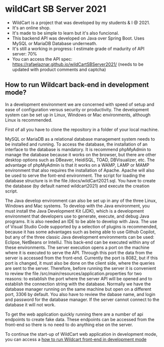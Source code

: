 # wildCart SB Server 2021

* WildCart is a project that was developed by my students & I @ 2021.
* It's an online shop.
* It's made to be simple to learn but it's also funcional.
* This backend API was developed on Java over Spring Boot. Uses MySQL or MariaDB Database underneath.
* It's still a working in progress: I estimate grade of madurity of API server: 70%
* You can access the API spec: https://rafaelaznar.github.io/wildCartSBServer2021/  (needs to be updated with product comments and captcha)

## How to run Wildcart back-end in development mode?

In a development environment we are concerned with speed of setup and ease of configuration versus security or productivity. The development system can be set up in Linux, Windows or Mac environments, although Linux is recommended.

First of all you have to clone the repository in a folder of your local machine.

MySQL or MariaDB as a relational database management system needs to be installed and running. To access the database, the installation of an interface to the database is mandatory. It is recommend phpMyAdmin to manage the database because it works on the browser, but there are other desktop options such as DBeaver, HeidiSQL, TOAD, DBVisualizer, etc. The advantage of phpMyAdmin is that it works on a WAMP, LAMP or MAMP environment that also requires the installation of Apache. Apache will also be used to serve the font-end environment. The script for loading the database structure is in the file /docs/wildCart2021.sql. You have to create the database (by default named wildcart2021) and execute the creation script.

The Java develop environment can also be set up in any of the three Linux, Windows and Mac systems. To develop with the Java environment, you must install the Java Development Kit (JDK), which is a development environment that developers use to generate, execute, and debug Java programs. It is also needed an IDE to be able to develop with Java. The use of Visual Studio Code supported by a selection of plugins is recommended, because it has some advantages such as being able to use Github Copilot, but any of the three classic Java development environments can be used: Eclipse, NetBeans or IntelliJ. This back-end can be executed within any of these environments. The server execution opens a port on the machine where it is executed to serve the API. Through this port the data from the server is accessed from the front-end. Currently the port is 8082, but if this port is changed, it must also be done on the client side, where the queries are sent to the server. Therefore, before running the server it is convenient to review the file /src/main/resources/application.properties for two reasons: to establish the port where the server API will be opened and to establish the connection string with the database. Normally we have the database manager running on the same machine but open on a different port, 3306 by default. You also have to review the dabase name, and login and password for the database manager. If the server cannot connect to the database it will not work.

To get the web application quickly running there are a number of api endpoints to create fake data. These endpoints can be accessed from the front-end so there is no need to do anything else on the server.

To continue the start-up of WildCart web application in development mode, you can access a [how to run Wildcart front-end in development mode](https://github.com/rafaelaznar/wildCartAngularClient2021)
